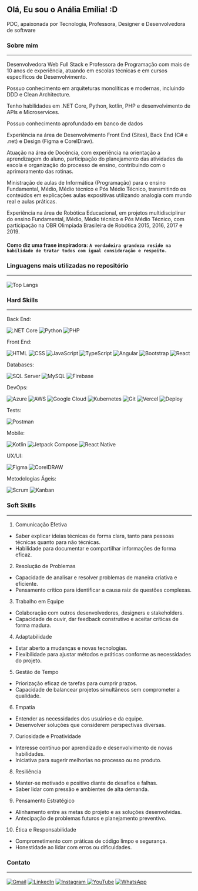  ## Olá, Eu sou o Anália Emília! :D

PDC, apaixonada por Tecnologia, Professora, Designer e Desenvolvedora de software 

### Sobre mim <hr>

Desenvolvedora Web Full Stack e Professora de Programação com mais de 10 anos de experiência, atuando em escolas técnicas e em cursos  específicos de Desenvolvimento.

Possuo conhecimento em arquiteturas monolíticas e modernas, incluindo DDD e Clean Architecture. 

Tenho habilidades em .NET Core, Python, kotlin, PHP e desenvolvimento de APIs e Microservices. 

Possuo conhecimento aprofundado em banco de dados

Experiência na área de Desenvolvimento Front End (Sites), Back End (C# e .net) e Design 
(Figma e CorelDraw). 

Atuação  na  área  de  Docência, com  experiência na  orientação a  aprendizagem do  aluno, 
participação do planejamento das atividades da escola e organização do processo de ensino, 
contribuindo com o aprimoramento das rotinas.  

Ministração de aulas de Informática (Programação) para o ensino Fundamental, Médio, Médio técnico e Pós 
Médio Técnico, transmitindo os conteúdos em explicações aulas expositivas utilizando analogia 
com mundo real e aulas práticas. 

Experiência  na  área  de  Robótica  Educacional,  em  projetos  multidisciplinar  do  ensino 
Fundamental, Médio, Médio técnico e Pós Médio Técnico, com participação na OBR Olimpíada 
Brasileira de Robótica 2015, 2016, 2017 e 2019.  

#### Como diz uma frase inspiradora: `A verdadeira grandeza reside na habilidade de tratar todos com igual consideração e respeito.`  

### Linguagens mais utilizadas no repositório <hr>

![Top Langs](https://github-readme-stats.vercel.app/api/top-langs/?username=analianai&layout=compact&theme=default)

### Hard Skills <hr>

Back End: 

![.NET Core](https://img.shields.io/badge/-.NET%20Core-FFFFFF?style=flat&logo=.net&logoColor=512BD4)
![Python](https://img.shields.io/badge/-Python-FFFFFF?style=flat&logo=python&logoColor=3776AB)
![PHP](https://img.shields.io/badge/-PHP-FFFFFF?style=flat&logo=php&logoColor=777BB4)

Front End:

![HTML](https://img.shields.io/badge/-HTML-FFFFFF?style=flat&logo=html5&logoColor=E34F26)
![CSS](https://img.shields.io/badge/-CSS-FFFFFF?style=flat&logo=css3&logoColor=1572B6)
![JavaScript](https://img.shields.io/badge/-JavaScript-FFFFFF?style=flat&logo=javascript&logoColor=F7DF1E)
![TypeScript](https://img.shields.io/badge/-TypeScript-FFFFFF?style=flat&logo=typescript&logoColor=3178C6)
![Angular](https://img.shields.io/badge/-Angular-FFFFFF?style=flFFFFFFfat&logo=angular&logoColor=DD0031)
![Bootstrap](https://img.shields.io/badge/-Bootstrap-FFFFFF?style=flat&logo=bootstrap&logoColor=7952B3)
![React](https://img.shields.io/badge/-React-FFFFFF?style=flat&logo=react&logoColor=61DAFB)

Databases:

![SQL Server](https://img.shields.io/badge/-SQL%20Server-FFFFFF?style=flat&logo=microsoft-sql-server&logoColor=CC2927)
![MySQL](https://img.shields.io/badge/-MySQL-FFFFFF?style=flat&logo=mysql&logoColor=4479A1)
![Firebase](https://img.shields.io/badge/-Firebase-FFFFFF?style=flat&logo=firebase&logoColor=FFCA28)

DevOps:

![Azure](https://img.shields.io/badge/-Azure-FFFFFF?style=flat&logo=microsoft-azure&logoColor=blue)
![AWS](https://img.shields.io/badge/-AWS-FFFFFF?style=flat&logo=amazon-aws&logoColor=black)
![Google Cloud](https://img.shields.io/badge/-Google%20Cloud-FFFFFF?style=flat&logo=google-cloud&logoColor=blue)
![Kubernetes](https://img.shields.io/badge/-Kubernetes-FFFFFF?style=flat&logo=kubernetes&logoColor=326CE5)
![Git](https://img.shields.io/badge/-Git-FFFFFF?style=flat&logo=git&logoColor=F05032)
![Vercel](https://img.shields.io/badge/-Vercel-FFFFFF?style=flat&logo=vercel&logoColor=000000)
![Deploy](https://img.shields.io/badge/-Deploy-FFFFFF?style=flat&logo=rocket&logoColor=00C853)

Tests:

![Postman](https://img.shields.io/badge/-Postman-FFFFFF?style=flat&logo=postman&logoColor=17202C)

Mobile:

![Kotlin](https://img.shields.io/badge/-Kotlin-FFFFFF?style=flat&logo=kotlin&logoColor=7F52FF)
![Jetpack Compose](https://img.shields.io/badge/-Jetpack%20Compose-FFFFFF?style=flat&logo=jetpackcompose&logoColor=4285F4)
![React Native](https://img.shields.io/badge/-React%20Native-FFFFFF?style=flat&logo=react&logoColor=61DAFB)

UX/UI:

![Figma](https://img.shields.io/badge/-Figma-FFFFFF?style=flat&logo=figma&logoColor=F24E1E)
![CorelDRAW](https://img.shields.io/badge/-CorelDRAW-FFFFFF?style=flat&logo=coreldraw&logoColor=46A609)

Metodologias Ágeis:

![Scrum](https://img.shields.io/badge/-Scrum-FFFFFF?style=flat&logo=scrum&logoColor=0052CC)
![Kanban](https://img.shields.io/badge/-Kanban-FFFFFF?style=flat&logo=kanban&logoColor=007ACC)

### Soft Skills <hr>

1. Comunicação Efetiva
- Saber explicar ideias técnicas de forma clara, tanto para pessoas técnicas quanto para não técnicas.
- Habilidade para documentar e compartilhar informações de forma eficaz.
2. Resolução de Problemas
- Capacidade de analisar e resolver problemas de maneira criativa e eficiente.
- Pensamento crítico para identificar a causa raiz de questões complexas.
3. Trabalho em Equipe
- Colaboração com outros desenvolvedores, designers e stakeholders.
- Capacidade de ouvir, dar feedback construtivo e aceitar críticas de forma madura.
4. Adaptabilidade
- Estar aberto a mudanças e novas tecnologias.
- Flexibilidade para ajustar métodos e práticas conforme as necessidades do projeto.
5. Gestão de Tempo
- Priorização eficaz de tarefas para cumprir prazos.
- Capacidade de balancear projetos simultâneos sem comprometer a qualidade.
6. Empatia
- Entender as necessidades dos usuários e da equipe.
- Desenvolver soluções que considerem perspectivas diversas.
7. Curiosidade e Proatividade
- Interesse contínuo por aprendizado e desenvolvimento de novas habilidades.
- Iniciativa para sugerir melhorias no processo ou no produto.
8. Resiliência
- Manter-se motivado e positivo diante de desafios e falhas.
- Saber lidar com pressão e ambientes de alta demanda.
9. Pensamento Estratégico
- Alinhamento entre as metas do projeto e as soluções desenvolvidas.
- Antecipação de problemas futuros e planejamento preventivo.
10. Ética e Responsabilidade
- Comprometimento com práticas de código limpo e segurança.
- Honestidade ao lidar com erros ou dificuldades.

### Contato <hr>

[![Gmail](https://img.shields.io/badge/-Gmail-FFFFFF?style=flat&logo=gmail&logoColor=EA4335)](mailto:analia.nai@gmail.com)
[![LinkedIn](https://img.shields.io/badge/-LinkedIn-FFFFFF?style=flat&logo=linkedin&logoColor=0A66C2)](https://www.linkedin.com/in/analiaemilia/)
[![Instagram](https://img.shields.io/badge/-Instagram-FFFFFF?style=flat&logo=instagram&logoColor=E4405F)
](https://www.instagram.com/roboticadoamanha/)
[![YouTube](https://img.shields.io/badge/-YouTube-FFFFFF?style=flat&logo=youtube&logoColor=FF0000)](https://www.youtube.com/@roboticadoamanha)
[![WhatsApp](https://img.shields.io/badge/-WhatsApp-FFFFFF?style=flat&logo=whatsapp&logoColor=25D366)
](https://api.whatsapp.com/send?phone=5575988136641&text=Estou%20entrando%20em%20contato,%20pois%20gostei%20muito%20do%20seu%20perfil.%20Podemos%20conversa?)
